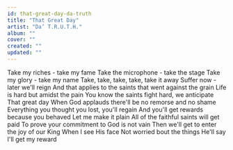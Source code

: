 ```yaml
---
id: that-great-day-da-truth
title: "That Great Day"
artist: "Da’ T.R.U.T.H."
album: ""
cover: ""
created: ""
updated: ""
---
```


Take my riches - take my fame
Take the microphone - take the stage
Take my glory - take my name
Take, take, take, take, take it away
Suffer now - later we'll reign
And that applies to the saints that went against the grain
Life is hard but amidst the pain
You know the saints fight hard, we anticipate
That great day
When God applauds there'll be no remorse and no shame
Everything you thought you lost, you'll regain
And you'll get rewards because you behaved
Let me make it plain
All of the faithful saints will get paid
To prove your commitment to God is not vain
Then we'll get to enter the joy of our King
When I see His face
Not worried bout the things He'll say
I'll get my reward